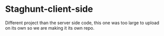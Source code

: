 # Staghunt-client-side
Different project than the server side code, this one was too large to upload on its own so we are making it its own repo. 
